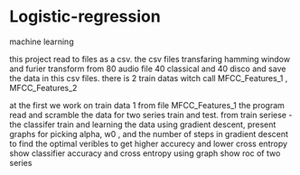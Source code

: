 # Logistic-regression
machine learning

this project read to files as a csv.
the csv files transfaring hamming window and furier transform from 80 audio file 40 classical and 40 disco and save the data in this csv files.
there is 2 train datas witch call MFCC_Features_1 , MFCC_Features_2

at the first we work on train data 1 from file MFCC_Features_1 
the program read and scramble the data for two series train and test. 
from train seriese - the classifer train and learning the data using gradient descent, present graphs for picking alpha, w0 , and the number of steps in gradient descent to find the optimal veribles to get higher accurecy and lower cross entropy
show classifier accuracy and cross entropy using graph
show roc of two series
